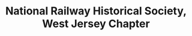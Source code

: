 ---
layout: repo
title: "National Railway Historical Society, West Jersey Chapter"
id: 12353
permalink: repos/12353/
---